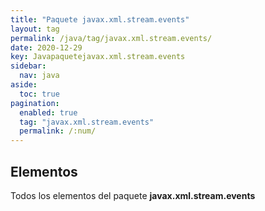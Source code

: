 ```yaml
---
title: "Paquete javax.xml.stream.events"
layout: tag
permalink: /java/tag/javax.xml.stream.events/
date: 2020-12-29
key: Javapaquetejavax.xml.stream.events
sidebar: 
  nav: java
aside: 
  toc: true
pagination: 
  enabled: true
  tag: "javax.xml.stream.events"
  permalink: /:num/
---
```


<h2>Elementos</h2>
Todos los elementos del paquete <strong>javax.xml.stream.events</strong>
